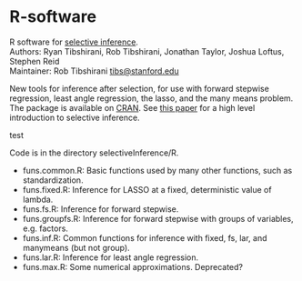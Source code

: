 # R-software
R software for [selective inference](http://cran.r-project.org/web/packages/selectiveInference/).  
Authors: Ryan Tibshirani, Rob Tibshirani, Jonathan Taylor, Joshua Loftus, Stephen Reid  
Maintainer: Rob Tibshirani <tibs@stanford.edu>

New tools for inference after selection, for use with forward stepwise regression, least angle regression, the lasso, and the many means problem. The package is available on [CRAN](http://cran.r-project.org/web/packages/selectiveInference/). See [this paper](http://www.pnas.org/content/112/25/7629.full) for a high level introduction to selective inference.

test

Code is in the directory selectiveInference/R.
* funs.common.R: Basic functions used by many other functions, such as standardization.
* funs.fixed.R: Inference for LASSO at a fixed, deterministic value of lambda.
* funs.fs.R: Inference for forward stepwise.
* funs.groupfs.R: Inference for forward stepwise with groups of variables, e.g. factors.
* funs.inf.R: Common functions for inference with fixed, fs, lar, and manymeans (but not group).
* funs.lar.R: Inference for least angle regression.
* funs.max.R: Some numerical approximations. Deprecated?
